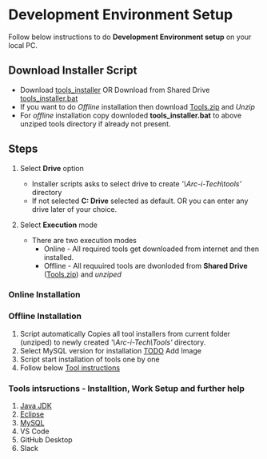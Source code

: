 # Development Environment Setup
Follow below instructions to do **Development Environment setup** on your local PC.

## Download Installer Script
- Download [tools_installer](./tools_installer.bat) OR Download from Shared Drive [tools_installer.bat]()
- If you want to do _Offline_ installation then download [Tools.zip]() and _Unzip_
- For _offline_ installation copy downloded **tools_installer.bat** to above unziped tools directory if already not present.
  
## Steps
1. Select **Drive** option
   - Installer scripts asks to select drive to create _'\Arc-i-Tech\tools\'_ directory
   - If not selected **C: Drive** selected as default. OR you can enter any drive later of your choice.

2. Select **Execution** mode
   - There are two execution modes
     - Online - All required tools get downloaded from internet and then installed.
     - Offline - All requuired tools are dwonloded from **Shared Drive** ([Tools.zip]()) and _unziped_

### Online Installation

### Offline Installation
1. Script automatically Copies all tool installers from current folder (unziped) to newly created _'\Arc-i-Tech\Tools\'_ directory.
2. Select MySQL version for installation
   [TODO]() Add Image
3. Script start installation of tools one by one
4. Follow below [Tool instructions](#user-content-tools-intsructions---installtion-work-setup-and-further-help)

### Tools intsructions - Installtion, Work Setup and further help
1. [Java JDK](./java_jdk.md)
2. [Eclipse](./Eclipse.md)
3. [MySQL](./MySQL.md)
4. VS Code
5. GitHub Desktop
6. Slack
